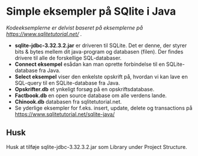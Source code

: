 # Simple eksempler på SQlite i Java
*Kodeeksemplerne er delvist baseret på eksemplerne på https://www.sqlitetutorial.net/ .*

- **sqlite-jdbc-3.32.3.2.jar** er driveren til SQLite. Det er denne, der styrer bits & bytes mellem dit java-program og databasen (filen). Der findes drivere til alle de forskellige SQL-databaser.
- **Connect eksempel** esådan kan man oprette forbindelse til en SQLite-database fra Java.
- **Select eksempel** viser den enkelste opskrift på, hvordan vi kan lave en SQL-query til en SQLite-database fra Java.
- **Opskrifter.db** et ynkeligt forsøg på en opskriftsdatabase.
- **Factbook.db** en open source database om alle verdens lande.
- **Chinook.db** databasen fra sqlitetutorial.net.
- Se yderlige eksempler for f.eks. insert, update, delete og transactions på https://www.sqlitetutorial.net/sqlite-java/



## Husk
Husk at tilføje sqlite-jdbc-3.32.3.2.jar som Library under Project Structure. 
